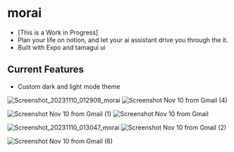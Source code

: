 # morai
- [This is a Work in Progress]
- Plan your life on notion, and let your ai assistant drive you through the it.
- Built with Expo and tamagui ui

## Current Features
- Custom dark and light mode theme

![Screenshot_20231110_012909_morai](https://github.com/porkytheblack/morai/assets/58218526/06baaa7e-b4e0-4cc6-8d9a-634938b0c0b9)
![Screenshot Nov 10 from Gmail (4)](https://github.com/porkytheblack/morai/assets/58218526/af0bc4e3-5f59-44c4-8ddc-01560090049c)

![Screenshot Nov 10 from Gmail (1)](https://github.com/porkytheblack/morai/assets/58218526/98fdae3d-2f8c-4e34-b542-2ba5ecf44cd1)
![Screenshot Nov 10 from Gmail](https://github.com/porkytheblack/morai/assets/58218526/7ec361b8-3aa5-49cb-8c5d-7b0d2691fa5a)

![Screenshot_20231110_013047_morai](https://github.com/porkytheblack/morai/assets/58218526/c2aa7551-9ee6-48e0-a790-25b68ec2e7ae)
![Screenshot Nov 10 from Gmail (2)](https://github.com/porkytheblack/morai/assets/58218526/9323f2ab-a8db-48fd-b1e2-cbec23ed6608)

![Screenshot Nov 10 from Gmail (6)](https://github.com/porkytheblack/morai/assets/58218526/1bbf5889-eb00-4cc4-821d-8ba59b807cc5)
